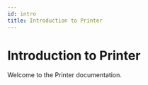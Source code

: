 ```yaml
---
id: intro
title: Introduction to Printer
---
```


# Introduction to Printer

Welcome to the Printer documentation.
